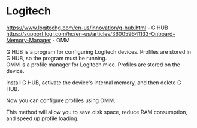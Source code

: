 # Logitech
https://www.logitechg.com/en-us/innovation/g-hub.html - G HUB\
https://support.logi.com/hc/en-us/articles/360059641133-Onboard-Memory-Manager - OMM

G HUB is a program for configuring Logitech devices. Profiles are stored in G HUB, so the program must be running.\
OMM is a profile manager for Logitech mice. Profiles are stored on the device.

Install G HUB, activate the device's internal memory, and then delete G HUB.

Now you can configure profiles using OMM.

This method will allow you to save disk space, reduce RAM consumption, and speed up profile loading.